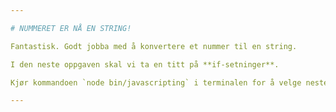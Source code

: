 ```yaml
---

# NUMMERET ER NÅ EN STRING!

Fantastisk. Godt jobba med å konvertere et nummer til en string.

I den neste oppgaven skal vi ta en titt på **if-setninger**.

Kjør kommandoen `node bin/javascripting` i terminalen for å velge neste oppgave.

---
```

